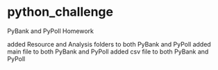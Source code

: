 # python_challenge
PyBank and PyPoll Homework

added Resource and Analysis folders to both PyBank and PyPoll
added main file to both PyBank and PyPoll
added csv file to both PyBank and PyPoll
